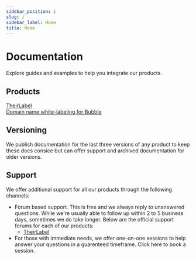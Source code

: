 ```yaml
---
sidebar_position: 1
slug: /
sidebar_label: Home
title: Home
---
```


# Documentation

Explore guides and examples to help you integrate our products.

## Products

<nav class="pagination-nav">
  <div class="pagination-nav__item">
    <a class="pagination-nav__link" href="#url">
      <div class="pagination-nav__sublabel">TheirLabel</div>
      <div class="pagination-nav__label">Domain name white-labeling for Bubble</div>
    </a>
  </div>
</nav>

## Versioning

We publish documentation for the last three versions of any product to keep these docs consice but can offer support and archived documentation for older versions.

## Support

We offer additional support for all our products through the following channels:

- Forum based support. This is free and we always reply to unanswered questions. While we're usually able to follow up within 2 to 5 business days, sometimes we do take longer. Below are the official support forums for each of our products:
  - [TheirLabel](https://forum.bubble.io/t/introducing-theirlabel-domain-name-white-labeling-for-bubble/104972/last)
- For those with immediate needs, we offer one-on-one sessions to help answer your questions in a guarenteed timeframe. Click here to book a session.
